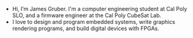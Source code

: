 - Hi, I’m James Gruber. I'm a computer engineering student at Cal Poly SLO, and a firmware engineer at the Cal Poly CubeSat Lab.
- I love to design and program embedded systems, write graphics rendering programs, and build digital devices with FPGAs.


<!---
Skiiippp/Skiiippp is a ✨ special ✨ repository because its `README.md` (this file) appears on your GitHub profile.
You can click the Preview link to take a look at your changes.
--->
